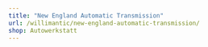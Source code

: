 ```yaml
---
title: "New England Automatic Transmission"
url: /willimantic/new-england-automatic-transmission/
shop: Autowerkstatt
---
```


